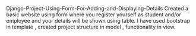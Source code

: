 Django-Project-Using-Form-For-Adding-and-Displaying-Details
Created a basic website using form where you register yourself as student and/or employee and your details will be shown using table. I have used bootstrap in template , created project structure in model , functionality in view.
